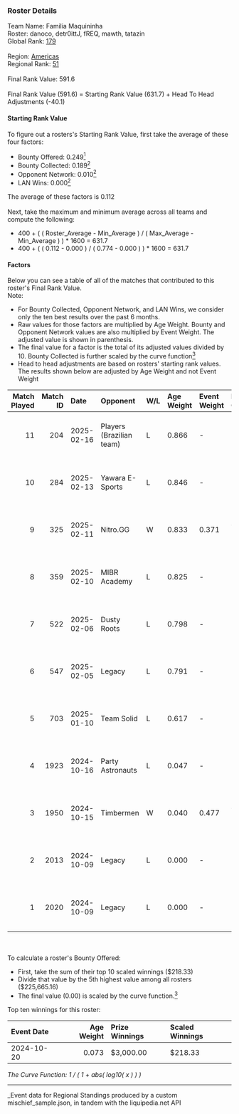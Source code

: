 ### Roster Details<br />
Team Name: Familia Maquininha<br />
Roster: danoco, detr0ittJ, fREQ, mawth, tatazin<br />
Global Rank: [179](../../standings_global_2025_04_07.md)<br />
<br />
Region: [Americas]( ../../standings_americas_2025_04_07.md)<br />
Regional Rank: [51]( ../../standings_americas_2025_04_07.md)<br />
<br />
Final Rank Value:  591.6<br />
<br />
Final Rank Value (591.6) = Starting Rank Value (631.7) + Head To Head Adjustments (-40.1)<br />

#### Starting Rank Value<br />
To figure out a rosters's Starting Rank Value, first take the average of these four factors:<br />
- Bounty Offered: 0.249[<sup>1</sup>](#table2)
- Bounty Collected: 0.189[<sup>2</sup>](#table1)
- Opponent Network: 0.010[<sup>2</sup>](#table1)
- LAN Wins: 0.000[<sup>2</sup>](#table1)

The average of these factors is 0.112<br />
<br />
Next, take the maximum and minimum average across all teams and compute the following:<br />
- 400 + ( ( Roster_Average - Min_Average ) / ( Max_Average - Min_Average ) ) * 1600 = 631.7
- 400 + ( ( 0.112 - 0.000 ) / ( 0.774 - 0.000 ) ) * 1600 = 631.7


#### Factors<br />
Below you can see a table of all of the matches that contributed to this roster's Final Rank Value.<br />
Note:<br />

- For Bounty Collected, Opponent Network, and LAN Wins, we consider only the ten best results over the past 6 months.
- Raw values for those factors are multiplied by Age Weight. Bounty and Opponent Network values are also multiplied by Event Weight. The adjusted value is shown in parenthesis.
- The final value for a factor is the total of its adjusted values divided by 10. Bounty Collected is further scaled by the curve function[<sup>3</sup>](#curveFunction)
- Head to head adjustments are based on rosters' starting rank values. The results shown below are adjusted by Age Weight and not Event Weight
<span id="table1"></span><br />


| Match Played | Match ID | Date       | Opponent                 | W/L | Age Weight | Event Weight | Bounty Collected | Opponent Network | LAN Wins  | H2H Adj. | Roster                                    |
| -: | -: | :- | :- | :- | :- | :- | :- | :- | :- | -: | :- |
|           11 |      204 | 2025-02-16 | Players (Brazilian team) | L   | 0.866      | -            | -                | -                | -         |    -9.30 | danoco, detr0ittJ, fREQ, mawth, tatazin   |
|           10 |      284 | 2025-02-13 | Yawara E-Sports          | L   | 0.846      | -            | -                | -                | -         |   -12.25 | danoco, detr0ittJ, fREQ, mawth, tatazin   |
|            9 |      325 | 2025-02-11 | Nitro.GG                 | W   | 0.833      | 0.371        | 0.001 (0.000)    | 0.312 (0.096)    | 0 (0.000) |    14.01 | danoco, detr0ittJ, fREQ, mawth, tatazin   |
|            8 |      359 | 2025-02-10 | MIBR Academy             | L   | 0.825      | -            | -                | -                | -         |   -11.42 | danoco, detr0ittJ, fREQ, mawth, tatazin   |
|            7 |      522 | 2025-02-06 | Dusty Roots              | L   | 0.798      | -            | -                | -                | -         |    -8.65 | danoco, detr0ittJ, mawth, tatazin, urban0 |
|            6 |      547 | 2025-02-05 | Legacy                   | L   | 0.791      | -            | -                | -                | -         |    -6.78 | danoco, detr0ittJ, mawth, tatazin, urban0 |
|            5 |      703 | 2025-01-10 | Team Solid               | L   | 0.617      | -            | -                | -                | -         |    -5.80 | danoco, ksloks, mawth, RCF, tatazin       |
|            4 |     1923 | 2024-10-16 | Party Astronauts         | L   | 0.047      | -            | -                | -                | -         |    -0.64 | danoco, land1n, mawth, tatazin, w1        |
|            3 |     1950 | 2024-10-15 | Timbermen                | W   | 0.040      | 0.477        | 0.009 (0.000)    | 0.132 (0.003)    | 0 (0.000) |     0.75 | danoco, land1n, mawth, tatazin, w1        |
|            2 |     2013 | 2024-10-09 | Legacy                   | L   | 0.000      | -            | -                | -                | -         |    -0.00 | danoco, land1n, mawth, tatazin, w1        |
|            1 |     2020 | 2024-10-09 | Legacy                   | L   | 0.000      | -            | -                | -                | -         |     0.00 | danoco, land1n, mawth, tatazin, w1        |

<br />
<span id="table2"></span><br />
To calculate a roster's Bounty Offered:<br />

- First, take the sum of their top 10 scaled winnings ($218.33)
- Divide that value by the 5th highest value among all rosters ($225,665.16)
- The final value (0.00) is scaled by the curve function.[<sup>3</sup>](#curveFunction)

Top ten winnings for this roster:<br />

| Event Date | Age Weight | Prize Winnings | Scaled Winnings |
| :- | -: | :- | :- |
| 2024-10-20 |      0.073 | $3,000.00      | $218.33         |


<span id="curveFunction"></span>_The Curve Function: 1 / ( 1 + abs( log10( x ) ) )_<br />

---
_Event data for Regional Standings produced by a custom mischief_sample.json, in tandem with the liquipedia.net API<br />
